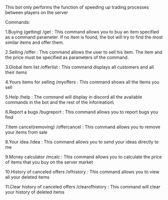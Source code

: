 This bot only performs the function of speeding up trading processes between players on the server 

Commands:

1.Buying (getting)
/get <itemname> : This command allows you to buy an item specified as a command parameter. If no item is found, the bot will try to find the most similar items and offer them.
  
2.Selling
/offer <itemname> <price> <and more info if you want to keep it> : This command allows the user to sell his item. The item and the price must be specified as parameters of the command.
 
3.Global item list
/offerlist : This command displays all customers and all their items
  
4.Yours items for selling
/myoffers : This command shows all the items you sell
  
5.Help
/help : The command will display in discord all the available commands in the bot and the rest of the information\

6.Report a bugs
/bugreport <text> : This command allows you to report bugs you find

7.Item cancel(removing)
/offercancel <your itemname> : This command allows you to remove your items from sale

8.Your idea
/idea <your idea> : This command allows you to send your ideas directly to me

9.Money calculator
/mcalc <quanity> <price> : This command allows you to calculate the price of items that you buy on the server market

10.History of canceled offers
/ofhistory : This command allows you to view all your deleted items

11.Clear history of canceled offers
/clearofhistory : This command will clear your history of deleted items

